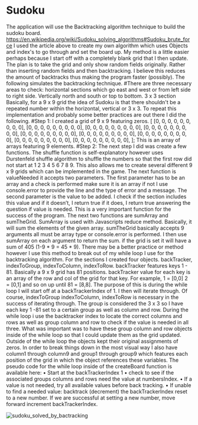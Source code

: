 # Sudoku
The application will use the Backtracking algorithm technique to build the sudoku board.
https://en.wikipedia.org/wiki/Sudoku_solving_algorithms#Sudoku_brute_force
I used the article above to create my own algorithm which uses Objects and index's to go through and set the board up. My method is a little easier perhaps because I start off with a completely blank grid that I then update. The plan is to take the grid and only show random fields originally. Rather than inserting random fields and then backtracking. I believe this reduces the amount of backtracks thus making the program faster (possibly). The following simulates the backtracking technique.
#There are three necessary areas to check: horizontal sections which go east and west or from left side to right side. Vertically north and south or top to bottom. 3 x 3 section 
Basically, for a 9 x 9 grid the idea of Sudoku is that there shouldn't be a repeated number within the horizontal, vertical or 3 x 3.
To repeat this implementation and probably some better practices are out there I did the following. #Step 1: I created a grid of 9 x 9 featuring zeros.
[ [0, 0, 0, 0, 0, 0, 0, 0, 0], [0, 0, 0, 0, 0, 0, 0, 0, 0], [0, 0, 0, 0, 0, 0, 0, 0, 0], [0, 0, 0, 0, 0, 0, 0, 0, 0], [0, 0, 0, 0, 0, 0, 0, 0, 0], [0, 0, 0, 0, 0, 0, 0, 0, 0], [0, 0, 0, 0, 0, 0, 0, 0, 0], [0, 0, 0, 0, 0, 0, 0, 0, 0], [0, 0, 0, 0, 0, 0, 0, 0, 0], ]; This is an array of arrays featuring 9 elements.
#Step 2: The next step I did was create a few functions.
The shuffle function is self-explanatory however uses Durstenfeld shuffle algorithm to shuffle the numbers so that the first row did not start at 1 2 3 4 5 6 7 8 9. This also allows me to create several different 9 x 9 grids which can be implemented in the game.
The next function is valueNeeded it accepts two parameters. The first parameter has to be an array and a check is performed make sure it is an array if not I use console.error to provide the line and the type of error and a message. The second parameter is the value to be added. I check if the section includes this value and if it doesn’t, I return true if it does, I return true answering the question if value is needed. This is a very important function for the success of the program.
The next two functions are sumArray and sumTheGrid. SumArray is used with Javascripts reduce method. Basically, it will sum the elements of the given array. sumTheGrid basically accepts 9 arguments all must be array type or console.error is performed. I then use sumArray on each argument to return the sum. if the grid is set it will have a sum of 405 (1-9 * 9 = 45 * 9). There may be a better practice or method however I use this method to break out of my while loop I use for the backtracking algorithm.
For the sections I created four objects. backTracker, indexToGroup, indexToColumn, indexToRow. backTracker features keys 1 - 81. Basically a 9 x 9 grid has 81 positions. backTracker value for each key is an array of the row and col of the grid for that key. For example, 1 = [0,0] 2 = [0,1] and so on up until 81 = [8,8]. The purpose of this is during the while loop I will start off at a backTrackerIndex of 1. I then will iterate through. Of course, indexToGroup indexToColumn, indexToRow is necessary in the success of iterating through. The group is considered the 3 x 3 so I have each key 1 -81 set to a certain group as well as column and row. During the while loop i use the backtracker index to locate the correct columns and rows as well as group column and row to check if the value is needed in all three. What was important was to have these group column and row objects inside of the while loop so that I could update them as the grid updated. Outside of the while loop the objects kept their original assignments of zeros.
In order to break things down in the most visual way I also have column1 through column9 and group1 through group9 which features each position of the grid in which the object references these variables.
The pseudo code for the while loop inside of the createBoard function is available here: 
•	Start at the backTrackerIndex 1 
•	check to see if the associated groups columns and rows need the value at numbersIndex. 
•	If a value is not needed, try all available values before back tracking. 
•	If unable to find a needed value: backtrack (decrement) the backTrackerIndex reset to a new number.
If we are successful at setting a new number, move forward increment backTrackerIndex. 

  
  
  


![sudoku_solved_by_bactracking](https://user-images.githubusercontent.com/38900224/50551230-17042300-0c43-11e9-8ddd-802f09ab2d50.gif)



